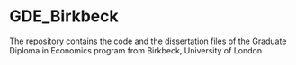 # GDE_Birkbeck
The repository contains the code and the dissertation files of the Graduate Diploma in Economics program from Birkbeck, University of London
